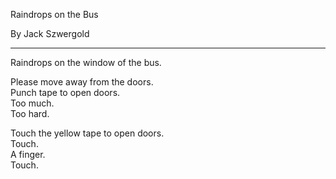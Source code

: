 Raindrops on the Bus

By Jack Szwergold

***

Raindrops on the window of the bus.

Please move away from the doors.  
Punch tape to open doors.  
Too much.  
Too hard.  

Touch the yellow tape to open doors.  
Touch.  
A finger.  
Touch.  